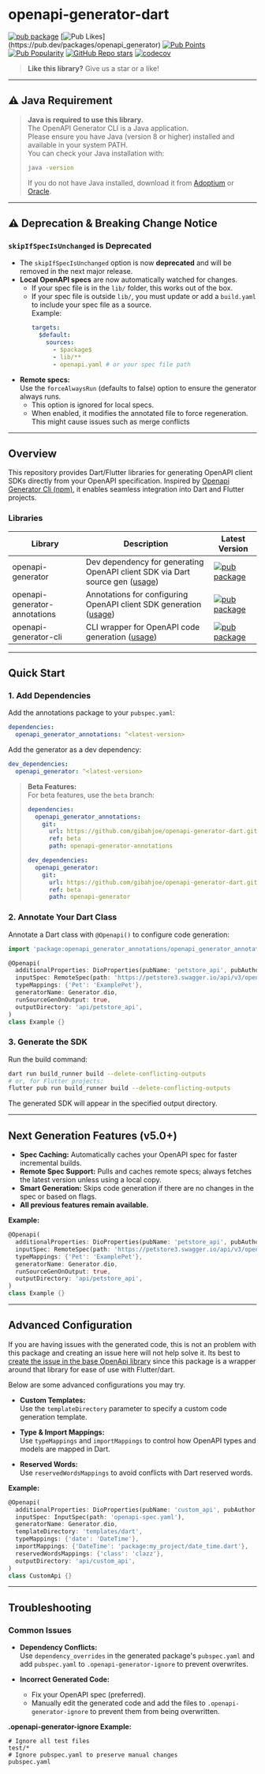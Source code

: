 # openapi-generator-dart

[![pub package](https://img.shields.io/pub/v/openapi_generator.svg)](https://pub.dev/packages/openapi_generator)
[![Pub Likes](https://img.shields.io/pub/likes/openapi_generator?)](https://pub.dev/packages/openapi_generator)
[![Pub Points](https://img.shields.io/pub/points/openapi_generator)](https://pub.dev/packages/openapi_generator)
[![Pub Popularity](https://img.shields.io/pub/popularity/openapi_generator)](https://pub.dev/packages/openapi_generator)
[![GitHub Repo stars](https://img.shields.io/github/stars/gibahjoe/openapi-generator-dart)](https://github.com/gibahjoe/openapi-generator-dart)
[![codecov](https://codecov.io/gh/gibahjoe/openapi-generator-dart/graph/badge.svg?token=MF8SDQJMGP)](https://codecov.io/gh/gibahjoe/openapi-generator-dart)

> **Like this library?** Give us a star or a like!

---

## ⚠️ Java Requirement

> **Java is required to use this library.**  
> The OpenAPI Generator CLI is a Java application.  
> Please ensure you have Java (version 8 or higher) installed and available in your system PATH.  
> You can check your Java installation with:
>
> ```sh
> java -version
> ```
>
> If you do not have Java installed, download it from [Adoptium](https://adoptium.net/) or [Oracle](https://www.oracle.com/java/technologies/downloads/).

---

## ⚠️ Deprecation & Breaking Change Notice

### `skipIfSpecIsUnchanged` is Deprecated

- The `skipIfSpecIsUnchanged` option is now **deprecated** and will be removed in the next major release.
- **Local OpenAPI specs** are now automatically watched for changes.  
  - If your spec file is in the `lib/` folder, this works out of the box.
  - If your spec file is outside `lib/`, you must update or add a `build.yaml` to include your spec file as a source.  
    Example:
    ```yaml
    targets:
      $default:
        sources:
          - $package$
          - lib/**
          - openapi.yaml # or your spec file path
    ```
- **Remote specs:**  
  Use the `forceAlwaysRun` (defaults to false) option to ensure the generator always runs.  
  - This option is ignored for local specs.
  - When enabled, it modifies the annotated file to force regeneration. This might cause issues such as merge conflicts

---

## Overview

This repository provides Dart/Flutter libraries for generating OpenAPI client SDKs directly from your OpenAPI specification. Inspired by [Openapi Generator Cli (npm)](https://www.npmjs.com/package/@openapitools/openapi-generator-cli), it enables seamless integration into Dart and Flutter projects.

### Libraries

| Library                       | Description                                                                                                                      | Latest Version                                                                                                               |
|-------------------------------|----------------------------------------------------------------------------------------------------------------------------------|------------------------------------------------------------------------------------------------------------------------------|
| openapi-generator             | Dev dependency for generating OpenAPI client SDK via Dart source gen ([usage](https://pub.dev/packages/openapi_generator))        | [![pub package](https://img.shields.io/pub/v/openapi_generator.svg)](https://pub.dev/packages/openapi_generator)             |
| openapi-generator-annotations | Annotations for configuring OpenAPI client SDK generation ([usage](https://pub.dev/packages/openapi_generator_annotations))        | [![pub package](https://img.shields.io/pub/v/openapi_generator_annotations.svg)](https://pub.dev/packages/openapi_generator_annotations) |
| openapi-generator-cli         | CLI wrapper for OpenAPI code generation ([usage](https://pub.dev/packages/openapi_generator_cli))                                 | [![pub package](https://img.shields.io/pub/v/openapi_generator_cli.svg)](https://pub.dev/packages/openapi_generator_cli)     |

---

## Quick Start

### 1. Add Dependencies

Add the annotations package to your `pubspec.yaml`:

```yaml
dependencies:
  openapi_generator_annotations: ^<latest-version>
```

Add the generator as a dev dependency:

```yaml
dev_dependencies:
  openapi_generator: ^<latest-version>
```

> **Beta Features:**  
> For beta features, use the `beta` branch:
>
> ```yaml
> dependencies:
>   openapi_generator_annotations:
>     git:
>       url: https://github.com/gibahjoe/openapi-generator-dart.git
>       ref: beta
>       path: openapi-generator-annotations
>
> dev_dependencies:
>   openapi_generator:
>     git:
>       url: https://github.com/gibahjoe/openapi-generator-dart.git
>       ref: beta
>       path: openapi-generator
> ```

### 2. Annotate Your Dart Class

Annotate a Dart class with `@Openapi()` to configure code generation:

```dart
import 'package:openapi_generator_annotations/openapi_generator_annotations.dart';

@Openapi(
  additionalProperties: DioProperties(pubName: 'petstore_api', pubAuthor: 'Johnny Depp'),
  inputSpec: RemoteSpec(path: 'https://petstore3.swagger.io/api/v3/openapi.json'),
  typeMappings: {'Pet': 'ExamplePet'},
  generatorName: Generator.dio,
  runSourceGenOnOutput: true,
  outputDirectory: 'api/petstore_api',
)
class Example {}
```

### 3. Generate the SDK

Run the build command:

```sh
dart run build_runner build --delete-conflicting-outputs
# or, for Flutter projects:
flutter pub run build_runner build --delete-conflicting-outputs
```

The generated SDK will appear in the specified output directory.

---

## Next Generation Features (v5.0+)

- **Spec Caching:** Automatically caches your OpenAPI spec for faster incremental builds.
- **Remote Spec Support:** Pulls and caches remote specs; always fetches the latest version unless using a local copy.
- **Smart Generation:** Skips code generation if there are no changes in the spec or based on flags.
- **All previous features remain available.**

**Example:**

```dart
@Openapi(
  additionalProperties: DioProperties(pubName: 'petstore_api', pubAuthor: 'Johnny Depp'),
  inputSpec: RemoteSpec(path: 'https://petstore3.swagger.io/api/v3/openapi.json'),
  typeMappings: {'Pet': 'ExamplePet'},
  generatorName: Generator.dio,
  runSourceGenOnOutput: true,
  outputDirectory: 'api/petstore_api',
)
class Example {}
```

---

## Advanced Configuration

If you are having issues with the generated code, this is not an problem with this package and creating an issue here will not help solve it. Its best to [create the issue in the base OpenApi library](https://github.com/OpenAPITools/openapi-generator/issues) since this package is a wrapper around that library for ease of use with Flutter/dart.

Below are some advanced configurations you may try.

- **Custom Templates:**  
  Use the `templateDirectory` parameter to specify a custom code generation template.

- **Type & Import Mappings:**  
  Use `typeMappings` and `importMappings` to control how OpenAPI types and models are mapped in Dart.

- **Reserved Words:**  
  Use `reservedWordsMappings` to avoid conflicts with Dart reserved words.

**Example:**

```dart
@Openapi(
  additionalProperties: DioProperties(pubName: 'custom_api', pubAuthor: 'Jane Doe'),
  inputSpec: InputSpec(path: 'openapi-spec.yaml'),
  generatorName: Generator.dio,
  templateDirectory: 'templates/dart',
  typeMappings: {'date': 'DateTime'},
  importMappings: {'DateTime': 'package:my_project/date_time.dart'},
  reservedWordsMappings: {'class': 'clazz'},
  outputDirectory: 'api/custom_api',
)
class CustomApi {}
```

---

## Troubleshooting

### Common Issues

- **Dependency Conflicts:**  
  Use `dependency_overrides` in the generated package's `pubspec.yaml` and add `pubspec.yaml` to `.openapi-generator-ignore` to prevent overwrites.

- **Incorrect Generated Code:**  
  - Fix your OpenAPI spec (preferred).
  - Manually edit the generated code and add the files to `.openapi-generator-ignore` to prevent them from being overwritten.

**.openapi-generator-ignore Example:**

```gitignore
# Ignore all test files
test/*
# Ignore pubspec.yaml to preserve manual changes
pubspec.yaml
```